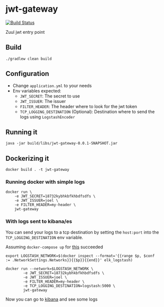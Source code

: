 # jwt-gateway

[![Build Status](https://travis-ci.org/jc89/jwt-gateway.svg?branch=master)](https://travis-ci.org/jc89/jwt-gateway)

Zuul jwt entry point

## Build 

```
./gradlew clean build
```

## Configuration

* Change `application.yml` to your needs
* Env variables expected:
  * `JWT_SECRET`: The secret to use
  * `JWT_ISSUER`: The issuer
  * `FILTER_HEADER`: The header where to look for the jwt token
  * `TCP_LOGGING_DESTINATION` (Optional): Destination where to send the logs using `LogstashEncoder` 

## Running it
```
java -jar build/libs/jwt-gateway-0.0.1-SNAPSHOT.jar
```

## Dockerizing it

```
docker build . -t jwt-gateway
```

### Running docker with simple logs

```
docker run \
    -e JWT_SECRET=18732kybhkbfkhbdfsdfs \
    -e JWT_ISSUER=joel \
    -e FILTER_HEADER=my-header \
    jwt-gateway
```

### With logs sent to kibana/es

You can send your logs to a tcp destination by setting the `host:port` into the `TCP_LOGGING_DESTINATION` env variable.

Assuming `docker-compose up` for [this](https://github.com/jc89/docker-elk) succeeded

```
export LOGSTASH_NETWORK=$(docker inspect --format='{{range $p, $conf := .NetworkSettings.Networks}}{{$p}}{{end}}' elk_logstash)

docker run --network=$LOGSTASH_NETWORK \
        -e JWT_SECRET=18732kybhkbfkhbdfsdfs \
        -e JWT_ISSUER=joel \
        -e FILTER_HEADER=my-header \
        -e TCP_LOGGING_DESTINATION=logstash:5000 \
        jwt-gateway
```

Now you can go to [kibana](http://localhost:5601) and see some logs